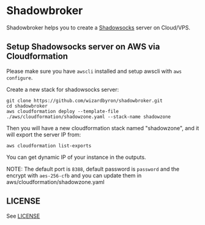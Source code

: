 # Shadowbroker

Shadowbroker helps you to create a [Shadowsocks](https://shadowsocks.org/) server on Cloud/VPS.

## Setup Shadowsocks server on AWS via Cloudformation

Please make sure you have `awscli` installed and setup awscli with `aws configure`.

Create a new stack for shadowsocks server:

``` shell
git clone https://github.com/wizardbyron/shadowbroker.git
cd shadowbroker
aws cloudformation deploy --template-file ./aws/cloudformation/shadowzone.yaml --stack-name shadowzone
```

Then you will have a new cloudformation stack named "shadowzone", and it will export the server IP from:

``` shell
aws cloudformation list-exports
```

You can get dynamic IP of your instance in the outputs.

NOTE: The default port is `8388`, default password is `password` and the encrypt with `aes-256-cfb` and you can update them in aws/cloudformation/shadowzone.yaml

## LICENSE

See [LICENSE](./LICENSE)